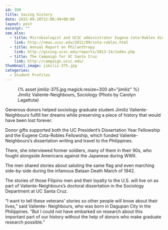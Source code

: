 ```yaml
---
id: 390
title: Saving history
date: 2015-09-28T22:08:49+00:00
layout: post
excerpt: ""
see_also:
  - title: Microbiologist and UCSC administrator Eugene Cota-Robles dies at age 86
    link: http://news.ucsc.edu/2012/09/cota-robles.html
  - title: Annual Report on Philanthropy
    link: http://giving.ucsc.edu/reports/2013-14/index.php
  - title: The Campaign for UC Santa Cruz
    link: http://campaign.ucsc.edu/
thumbnail_image: jimiliz-375.jpg
categories:
  - Student Profiles
---
```

<figure class="inline-image right">
{% asset jimiliz-375.jpg magick:resize=300 alt="jimiliz" %}<figcaption>Jimiliz Valiente-Neighbours, Sociology (Photo by Carolyn Lagattuta)</figcaption></figure>

Generous donors helped sociology graduate student Jimiliz Valiente-Neighbours fulfill her dreams while preserving a piece of history that would have been lost forever.

Donor gifts supported both the UC President’s Dissertation Year Fellowship and the Eugene Cota-Robles Fellowship, which funded Valiente- Neighbours’s dissertation writing and travel to the Philippines.

There, she interviewed former soldiers, many of them in their 90s, who fought alongside Americans against the Japanese during WWII.

The men shared stories about saluting the same flag and even marching side-by-side during the infamous Bataan Death March of 1942.

The stories of those Filipino men and their loyalty to the U.S. will live on as part of Valiente-Neighbours’s doctoral dissertation in the Sociology Department at UC Santa Cruz.

“I want to tell these veterans’ stories so other people will know about their lives,” said Valiente- Neighbours, who was born in Dagupan City in the Philippines. “But I could not have embarked on research about this important part of our history without the help of donors who make graduate research possible.”
